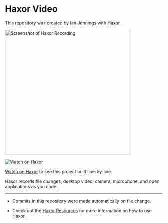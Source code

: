 # Haxor Video

This repository was created by Ian Jennings with [Haxor](http://localhost:1337/replay/07764495-904a-4aeb-a485-2d3e783e25bf).

<a href="http://localhost:1337/replay/07764495-904a-4aeb-a485-2d3e783e25bf"><img src="http://localhost:1337/replay/07764495-904a-4aeb-a485-2d3e783e25bf/screenshot" alt="Screenshot of Haxor Recording" width="400" /></a> 

<a href="http://localhost:1337/replay/07764495-904a-4aeb-a485-2d3e783e25bf"><img src="http://localhost:1337/images/watch-on-haxor.png" alt="Watch on Haxor" /></a> 

[Watch on Haxor](http://localhost:1337/replay/07764495-904a-4aeb-a485-2d3e783e25bf) to see this project built line-by-line.

Haxor records file changes, desktop video, camera, microphone, and open applications as you code.


---
* Commits in this repository were made automatically on file change.

* Check out the [Haxor Resources](http://localhost:1337) for more information on how to use Haxor.